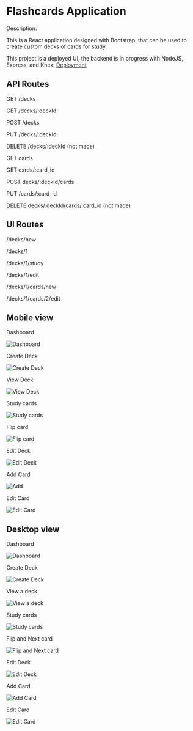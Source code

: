 # Flashcards Application

Description:

This is a React application designed with Bootstrap, that can be used to create custom decks of cards for study.

This project is a deployed UI, the backend is in progress with NodeJS, Express, and Knex: [Deployment](https://flash-cards-a-react-ezbdyjxxr-mariahcasciola.vercel.app/)

## API Routes

GET /decks

GET /decks/:deckId

POST /decks

PUT /decks/:deckId

DELETE /decks/:deckId (not made)

GET cards

GET cards/:card_id

POST decks/:deckId/cards

PUT /cards/:card_id

DELETE decks/:deckId/cards/:card_id (not made)

## UI Routes

/decks/new

/decks/1

/decks/1/study

/decks/1/edit

/decks/1/cards/new

/decks/1/cards/2/edit

## Mobile view

Dashboard

![Dashboard](/front-end/public/images/Moblie-dashboard.png)

Create Deck

![Create Deck](/front-end/public/images/Mobile-create-deck.png)

View Deck

![View Deck](/front-end/public/images/Moblie-view-deck.png)

Study cards

![Study cards](/front-end/public/images/Mobile-study-cards.png)

Flip card

![Flip card](/front-end/public/images/Mobile-flip-card.png)

Edit Deck

![Edit Deck](/front-end/public/images/Mobile-edit-deck.png)

Add Card

![Add](/front-end/public/images/Mobile-add-card.png)

Edit Card

![Edit Card](/front-end/public/images/mobile-edit-card.png)

## Desktop view

Dashboard

![Dashboard](/front-end/public/images/Desktop-dashboard.png)

Create Deck

![Create Deck](/front-end/public/images/Desktop-create-deck.png)

View a deck

![View a deck](/front-end/public/images/Desktop-view-deck.png)

Study cards

![Study cards](/front-end/public/images/Desktop-study-cards.png)

Flip and Next card

![Flip and Next card](/front-end/public/images/desktop-next-card.png)

Edit Deck

![Edit Deck](/front-end/public/images/Desktop-edit-deck.png)

Add Card

![Add Card](/front-end/public/images/Desktop-add-card.png)

Edit Card

![Edit Card](/front-end/public/images/desktop-edit-card.png)
